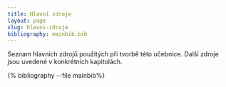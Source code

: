 ```yaml
---
title: Hlavní zdroje
layout: page
slug: hlavni-zdroje
bibliography: mainbib.bib
---
```

Seznam hlavních zdrojů použitých při tvorbě této učebnice. Další zdroje jsou uvedené v konkrétních kapitolách.

{% bibliography --file mainbib%}